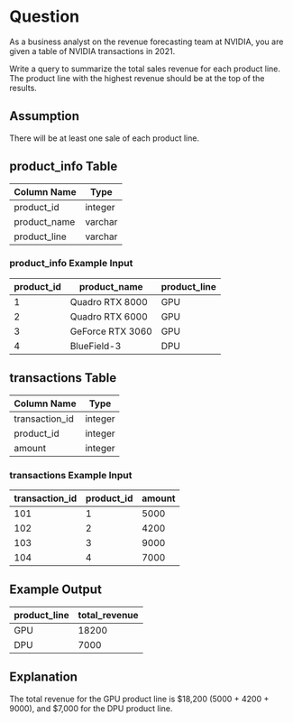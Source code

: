 # Question

As a business analyst on the revenue forecasting team at NVIDIA, you are given a table of NVIDIA transactions in 2021.

Write a query to summarize the total sales revenue for each product line. The product line with the highest revenue should be at the top of the results.

## Assumption

There will be at least one sale of each product line.

## product_info Table

| Column Name   | Type    |
|---------------|---------|
| product_id    | integer |
| product_name  | varchar |
| product_line  | varchar |

### product_info Example Input

| product_id | product_name        | product_line |
|------------|---------------------|--------------|
| 1          | Quadro RTX 8000    | GPU          |
| 2          | Quadro RTX 6000    | GPU          |
| 3          | GeForce RTX 3060    | GPU          |
| 4          | BlueField-3         | DPU          |

## transactions Table

| Column Name      | Type    |
|------------------|---------|
| transaction_id   | integer |
| product_id       | integer |
| amount           | integer |

### transactions Example Input

| transaction_id | product_id | amount |
|----------------|------------|--------|
| 101            | 1          | 5000   |
| 102            | 2          | 4200   |
| 103            | 3          | 9000   |
| 104            | 4          | 7000   |

## Example Output

| product_line | total_revenue |
|--------------|---------------|
| GPU          | 18200         |
| DPU          | 7000          |

## Explanation

The total revenue for the GPU product line is $18,200 (5000 + 4200 + 9000), and $7,000 for the DPU product line.
